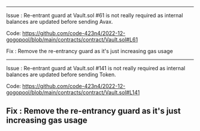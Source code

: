 -------------------------------------------------------------------------------------------------------------------------------
Issue : Re-entrant guard at Vault.sol #61 is not really required as internal balances are updated before sending Avax.

Code: https://github.com/code-423n4/2022-12-gogopool/blob/main/contracts/contract/Vault.sol#L61

Fix :  Remove the re-entrancy guard as it's just increasing gas usage

-------------------------------------------------------------------------------------------------------------------------------
Issue : Re-entrant guard at Vault.sol #141 is not really required as internal balances are updated before sending Token.

Code: https://github.com/code-423n4/2022-12-gogopool/blob/main/contracts/contract/Vault.sol#L141

Fix :  Remove the re-entrancy guard as it's just increasing gas usage
-------------------------------------------------------------------------------------------------------------------------------